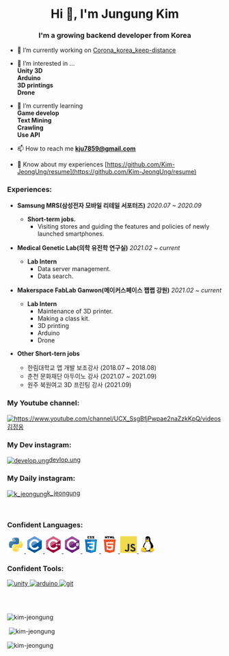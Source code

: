 <!---
Kim-JeongUng/Kim-JeongUng is a ✨ special ✨ repository because its `README.md` (this file) appears on your GitHub profile.
You can click the Preview link to take a look at your changes.
https://github.com/rahuldkjain/github-profile-readme-generator
--->
<h1 align="center">Hi 👋, I'm Jungung Kim</h1>
<h3 align="center">I'm a growing backend developer from Korea</h3>

- 🔭 I’m currently working on [Corona_korea_keep-distance](https://github.com/Kim-JeongUng/Corona_korea_keep-distance)
- 👀 I’m interested in ...<br>
**Unity 3D<br>
Arduino<br>
3D printings<br>
Drone<br>**
- 🌱 I’m currently learning    
 **Game develop<br>Text Mining<br>    Crawling<br>    Use API<br>**

- 📫 How to reach me **kju7859@gmail.com**

- 📄 Know about my experiences [https://github.com/Kim-JeongUng/resume](https://github.com/Kim-JeongUng/resume)

<h3>Experiences:</h3>

- **Samsung MRS(삼성전자 모바일 리테일 서포터즈)** *2020.07 ~ 2020.09* 
    - **Short-term jobs.**
        - Visiting stores and guiding the features and policies of newly launched smartphones.

- **Medical Genetic Lab(의학 유전학 연구실)** *2021.02 ~ current*
    - **Lab Intern**
        - Data server management.
        - Data search.
        
- **Makerspace FabLab Ganwon(메이커스페이스 팹랩 강원)** *2021.02 ~ current*
    - **Lab Intern**
        - Maintenance of 3D printer.
        - Making a class kit. 
        - 3D printing
        - Arduino
        - Drone

- **Other Short-tern jobs**
  - 한림대학교 앱 개발 보조강사 (2018.07 ~ 2018.08) 
  - 춘천 문화재단 아두이노 강사 (2021.07 ~ 2021.09)
  - 원주 북원여고 3D 프린팅 강사 (2021.09)


<h3 align="left">My Youtube channel:</h3>
<p align="left">
<a href="https://www.youtube.com/channel/ucx_ssgbfjpwpae2nazzkkpq" target="blank"><img align="center" src="https://raw.githubusercontent.com/rahuldkjain/github-profile-readme-generator/master/src/images/icons/Social/youtube.svg" alt="https://www.youtube.com/channel/UCX_SsgBfjPwpae2naZzkKpQ/videos" height="30" width="40" />김정웅</a> 
</p>
<h3 align="left">My Dev instagram:</h3>
<p>
<a href="https://instagram.com/develop.ung" target="blank"><img align="center" src="https://raw.githubusercontent.com/rahuldkjain/github-profile-readme-generator/master/src/images/icons/Social/instagram.svg" alt="develop.ung" height="30" width="40" />devlop.ung</a>
</p>
<h3 align="left">My Daily instagram:</h3>
<p>
<a href="https://instagram.com/k_jeongung" target="blank"><img align="center" src="https://raw.githubusercontent.com/rahuldkjain/github-profile-readme-generator/master/src/images/icons/Social/instagram.svg" alt="k_jeongung" height="30" width="40" />k_jeongung</a>
</p>
<br>
<h3 align="left">Confident Languages:</h3>
<p align="left"><a href="https://www.python.org" target="_blank"> <img src="https://raw.githubusercontent.com/devicons/devicon/master/icons/python/python-original.svg" alt="python" width="40" height="40"/> </a>   <a href="https://www.cprogramming.com/" target="_blank"> <img src="https://raw.githubusercontent.com/devicons/devicon/master/icons/c/c-original.svg" alt="c" width="40" height="40"/> </a> <a href="https://www.w3schools.com/cpp/" target="_blank"> <img src="https://raw.githubusercontent.com/devicons/devicon/master/icons/cplusplus/cplusplus-original.svg" alt="cplusplus" width="40" height="40"/> </a> <a href="https://www.w3schools.com/cs/" target="_blank"> <img src="https://raw.githubusercontent.com/devicons/devicon/master/icons/csharp/csharp-original.svg" alt="csharp" width="40" height="40"/> </a> <a href="https://www.w3schools.com/css/" target="_blank"> <img src="https://raw.githubusercontent.com/devicons/devicon/master/icons/css3/css3-original-wordmark.svg" alt="css3" width="40" height="40"/> </a> <a href="https://www.w3.org/html/" target="_blank"> <img src="https://raw.githubusercontent.com/devicons/devicon/master/icons/html5/html5-original-wordmark.svg" alt="html5" width="40" height="40"/> </a> <a href="https://developer.mozilla.org/en-US/docs/Web/JavaScript" target="_blank"> <img src="https://raw.githubusercontent.com/devicons/devicon/master/icons/javascript/javascript-original.svg" alt="javascript" width="40" height="40"/> </a> <a href="https://www.linux.org/" target="_blank"> <img src="https://raw.githubusercontent.com/devicons/devicon/master/icons/linux/linux-original.svg" alt="linux" width="40" height="40"/> </a> </p>
<h3 align="left">Confident Tools:</h3>
<p align="left"> <a href="https://unity.com/" target="_blank"> <img src="https://www.vectorlogo.zone/logos/unity3d/unity3d-icon.svg" alt="unity" width="40" height="40"/> </a> <a href="https://www.arduino.cc/" target="_blank"> <img src="https://cdn.worldvectorlogo.com/logos/arduino-1.svg" alt="arduino" width="40" height="40"/> </a>   </a> <a href="https://git-scm.com/" target="_blank"> <img src="https://www.vectorlogo.zone/logos/git-scm/git-scm-icon.svg" alt="git" width="40" height="40"/> </a> </p>
<br><br>

<p><img align="left" src="https://github-readme-stats.vercel.app/api/top-langs?username=kim-jeongung&show_icons=true&locale=en&layout=compact" alt="kim-jeongung" /></p>
<br>
<p>&nbsp;<img align="center" src="https://github-readme-stats.vercel.app/api?username=kim-jeongung&show_icons=true&locale=en" alt="kim-jeongung" /></p>

<p><img align="center" src="https://github-readme-streak-stats.herokuapp.com/?user=kim-jeongung&" alt="kim-jeongung" /></p>
